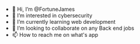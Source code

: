 - 👋 Hi, I’m @FortuneJames
- 👀 I’m interested in cybersecurity
- 🌱 I’m currently learning web development
- 💞️ I’m looking to collaborate on any Back end jobs
- 📫 How to reach me on what's app

<!---
FortuneJames/FortuneJames is a ✨ special ✨ repository because its `README.md` (this file) appears on your GitHub profile.
You can click the Preview link to take a look at your changes.
--->
